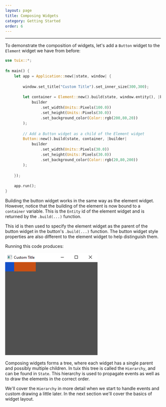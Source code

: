 ```yaml
---
layout: page
title: Composing Widgets
category: Getting Started
order: 6
---
```

---

To demonstrate the composition of widgets, let's add a `Button` widget to the `Element` widget we have from before:

```rs
use tuix::*;

fn main() {
    let app = Application::new(|state, window| {
        
        window.set_title("Custom Title").set_inner_size(300,300);

        let container = Element::new().build(state, window.entity(), |builder| 
            builder
                .set_width(Units::Pixels(100.0))
                .set_height(Units::Pixels(30.0))
                .set_background_color(Color::rgb(200,80,20))
        );

        // Add a Button widget as a child of the Element widget
        Button::new().build(state, container, |builder| 
            builder
                .set_width(Units::Pixels(30.0))
                .set_height(Units::Pixels(30.0))
                .set_background_color(Color::rgb(20,80,200))
        );

    });

    app.run();
}
```

Building the button widget works in the same way as the element widget. However, notice that the building of the element is now bound to a `container` variable. This is the `Entity` id of the element widget and is returned by the `.build(...)` function.

This id is then used to specify the element widget as the parent of the button widget in the button's `.build(...)` function. The button widget style properties are also different to the element widget to help distinguish them. 

Running this code produces:

![adding_widgets_01](../../images/composing_widgets_01.png)

Composing widgets forms a tree, where each widget has a single parent and possibly multiple children. In tuix this tree is called the `Hierarchy`, and can be found in `State`. This hierarchy is used to propagate events as well as to draw the elements in the correct order.

We'll cover the `Hierarchy` in more detail when we start to handle events and custom drawing a little later. In the next section we'll cover the basics of widget layout.